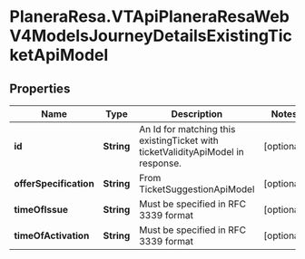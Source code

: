 # PlaneraResa.VTApiPlaneraResaWebV4ModelsJourneyDetailsExistingTicketApiModel

## Properties

Name | Type | Description | Notes
------------ | ------------- | ------------- | -------------
**id** | **String** | An Id for matching this existingTicket with ticketValidityApiModel in response. | [optional] 
**offerSpecification** | **String** | From TicketSuggestionApiModel | [optional] 
**timeOfIssue** | **String** | Must be specified in RFC 3339 format | [optional] 
**timeOfActivation** | **String** | Must be specified in RFC 3339 format | [optional] 


